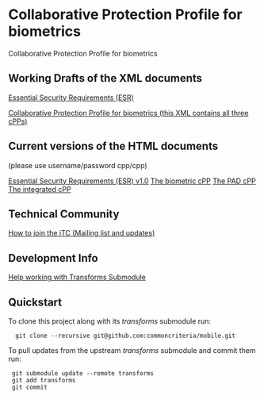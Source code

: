 Collaborative Protection Profile for biometrics
===============================================


Collaborative Protection Profile for biometrics

## Working Drafts of the XML documents
[Essential Security Requirements (ESR)](output/ESR.html)

[Collaborative Protection Profile for biometrics (this XML contains all three cPPs) ](https://github.com/nils-tekampe/cPP-biometrics/blob/master/input/biometricCPP.xml)

## Current versions of the HTML documents 

(please use username/password cpp/cpp)

[Essential Security Requirements (ESR) v1.0](http://cpp.konfidas.de/output/ESR.html)
[The biometric cPP](http://cpp.konfidas.de/output/biometricCPP_BIO.html)
[The PAD cPP](http://cpp.konfidas.de/output/biometricCPP_PAD.html)
[The integrated cPP](http://cpp.konfidas.de/output/biometricCPP_INT.html)

## Technical Community
[How to join the iTC (Mailing list and updates)](
tbd)

## Development Info
[Help working with Transforms Submodule](https://github.com/commoncriteria/transforms/wiki/Working-with-Transforms-as-a-Submodule)

## Quickstart
To clone this project along with its _transforms_ submodule run:

````
  git clone --recursive git@github.com:commoncriteria/mobile.git
````
To pull updates from the upstream _transforms_ submodule and commit them run:
````
 git submodule update --remote transforms
 git add transforms
 git commit
````

